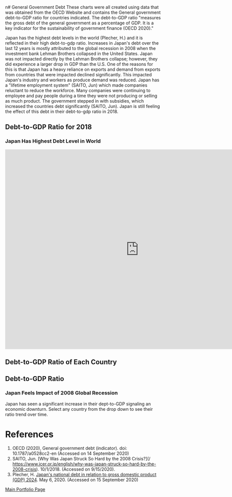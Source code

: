 n# General Government Debt
These charts were all created using data that was obtained from the OECD Website and contains the General government debt-to-GDP ratio for countries indicated.  The debt-to-GDP ratio "measures the gross debt of the general government as a percentage of GDP. It is a key indicator for the sustainability of government finance (OECD 2020)."  

Japan has the highest debt levels in the world (Plecher, H.) and it is reflected in their high debt-to-gdp ratio.  Increases in Japan's debt over the last 12 years is mostly attributed to the global recession in 2008 when the investment bank Lehman Brothers collapsed in the United States.  Japan was not impacted directly by the Lehman Brothers collapse; however, they did experience a larger drop in GDP than the U.S.  One of the reasons for this is that Japan has a heavy reliance on exports and demand from exports from countries that were impacted declined significantly.  This impacted Japan's industry and workers as produce demand was reduced.  Japan has a "lifetime employment system" (SAITO, Jun) which made companies reluctant to reduce the workforce.  Many companies were continuing to employee and pay people during a time they were not producing or selling as much product.  The government stepped in with subsidies, which increased the countries debt significantly (SAITO, Jun).  Japan is still feeling the effect of this debt in their debt-to-gdp ratio in 2018.  


## Debt-to-GDP Ratio for 2018
### Japan Has Highest Debt Level in World
<iframe src="https://data.oecd.org/chart/65EJ" width="860" height="645" style="border: 0" mozallowfullscreen="true" webkitallowfullscreen="true" allowfullscreen="true"><a href="https://data.oecd.org/chart/65EJ" target="_blank">OECD Chart: General government debt, Total, % of GDP, Annual, 2018</a></iframe>


## Debt-to-GDP Ratio of Each Country

<div class="flourish-embed flourish-chart" data-src="visualisation/3729212" data-url="https://flo.uri.sh/visualisation/3729212/embed" aria-label=""><script src="https://public.flourish.studio/resources/embed.js"></script></div>


## Debt-to-GDP Ratio 
### Japan Feels Impact of 2008 Global Recession 

Japan has seen a significant increase in their dept-to-GDP signaling an economic downturn.
Select any country from the drop down to see their ratio trend over time. 

<div class="flourish-embed flourish-scatter" data-src="visualisation/3730058" data-url="https://flo.uri.sh/visualisation/3730058/embed" aria-label=""><script src="https://public.flourish.studio/resources/embed.js"></script></div>

# References
1. OECD (2020), General government debt (indicator). doi: 10.1787/a0528cc2-en (Accessed on 14 September 2020)
2. SAITO, Jun. [Why Was Japan Struck So Hard by the 2008 Crisis?](/ https://www.jcer.or.jp/english/why-was-japan-struck-so-hard-by-the-2008-crisis). 10/1/2018. (Accessed on 9/15/2020).
3. Plecher, H. [Japan's national debt in relation to gross domestic product (GDP) 2024](/https://www.statista.com/statistics/267226/japans-national-debt-in-relation-to-gross-domestic-product-gdp/#:~:text=In%202017%2C%20the%20national%20debt,of%20the%20gross%20domestic%20product.&text=Japan's%20national%20debt%20ranks%20first,been%20in%20the%20spotlight%20recently.). May 6, 2020.  (Accessed on 15 September 2020)



[Main Portfolio Page](/README.md)
